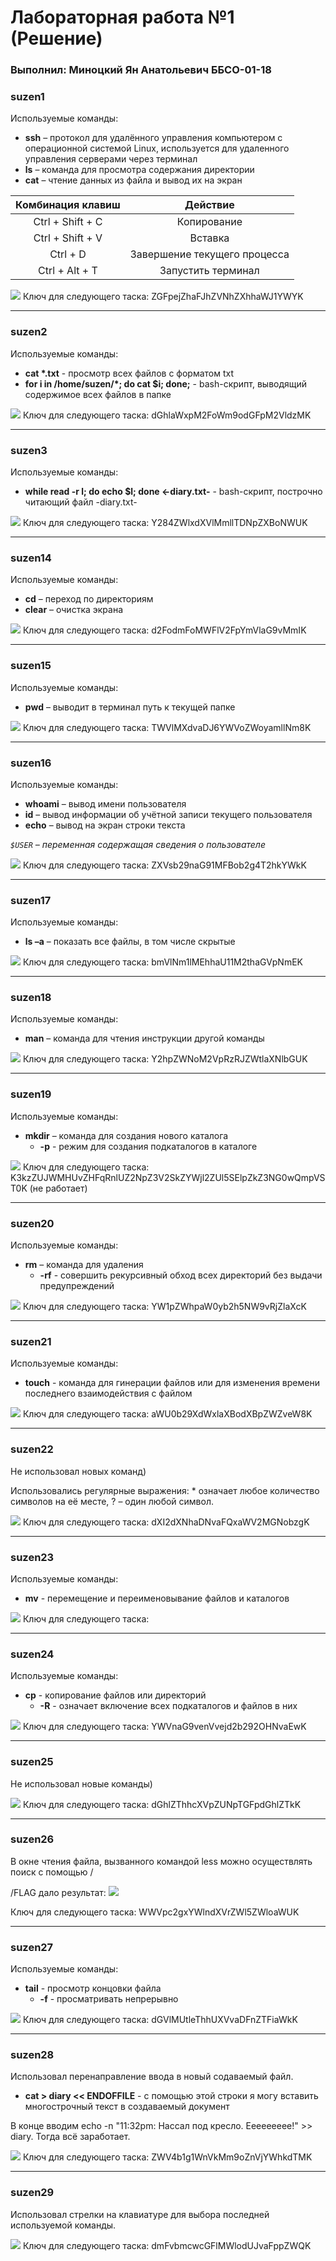 # Лабораторная работа №1 (Решение)
###  Выполнил: Миноцкий Ян Анатольевич ББСО-01-18

### suzen1
Используемые команды:
- **ssh** – протокол для удалённого управления компьютером с операционной системой Linux, используется для удаленного управления серверами через терминал
-  **ls** – команда для просмотра содержания директории
- **cat** – чтение данных из файла и вывод их на экран

|  Комбинация клавиш | Действие  |
| :------------: | :------------: |
| Ctrl + Shift + C  |  Копирование |
| Ctrl + Shift + V  |  Вставка |
| Ctrl + D   | Завершение текущего процесса  |
| Ctrl + Alt + T  | Запустить терминал |

![](../../image/1.png)
Ключ для следующего таска: ZGFpejZhaFJhZVNhZXhhaWJ1YWYK

------------

### suzen2
Используемые команды:
- **cat \*.txt** - просмотр всех файлов с форматом txt
-  **for i in /home/suzen/*; do cat $i; done;** - bash-скрипт, выводящий содержимое всех файлов в папке

![](../../image/2.png)
Ключ для следующего таска: dGhlaWxpM2FoWm9odGFpM2VldzMK

------------

### suzen3
Используемые команды:
-  **while read -r l; do echo $l; done <-diary.txt-** - bash-скрипт, построчно читающий файл -diary.txt-

![](../../image/3.png)
Ключ для следующего таска: Y284ZWlxdXVlMmllTDNpZXBoNWUK

------------

### suzen14
Используемые команды:
- **cd** – переход по директориям
- **clear** – очистка экрана

![](../../image/14.png)
Ключ для следующего таска: d2FodmFoMWFlV2FpYmVlaG9vMmIK

------------

### suzen15
Используемые команды:
- **pwd** – выводит в терминал путь к текущей папке

![](../../image/15.png)
Ключ для следующего таска: TWVlMXdvaDJ6YWVoZWoyamllNm8K

------------

### suzen16
Используемые команды:
- **whoami** – вывод имени пользователя
- **id** – вывод информации об учётной записи текущего пользователя
- **echo** – вывод на экран строки текста

*`$USER` – переменная содержащая сведения о пользователе*

![](../../image/16.png)
Ключ для следующего таска: ZXVsb29naG91MFBob2g4T2hkYWkK

------------

### suzen17
Используемые команды:
- **ls –a** – показать все файлы, в том числе скрытые

![](../../image/17.png)
Ключ для следующего таска: bmVlNm1lMEhhaU11M2thaGVpNmEK

------------

### suzen18
Используемые команды:
- **man** – команда для чтения инструкции другой команды

![](../../image/18.png)
Ключ для следующего таска: Y2hpZWNoM2VpRzRJZWtlaXNlbGUK

------------

### suzen19
Используемые команды:
- **mkdir** – команда для создания нового каталога
  - **-p** - режим для создания подкаталогов в каталоге
  
![](../../image/19.png)
Ключ для следующего таска: K3kzZUJWMHUvZHFqRnlUZ2NpZ3V2SkZYWjl2ZUl5SElpZkZ3NG0wQmpVST0K (не работает)

------------

### suzen20
Используемые команды:
- **rm** – команда для удаления
  - **-rf** - совершить рекурсивный обход всех директорий без выдачи предупреждений
  
![](../../image/20.png)
Ключ для следующего таска: YW1pZWhpaW0yb2h5NW9vRjZlaXcK

------------

### suzen21
Используемые команды:
- **touch** - команда для гинерации файлов или для изменения времени последнего взаимодействия с файлом

![](../../image/21.png)
Ключ для следующего таска: aWU0b29XdWxlaXBodXBpZWZveW8K

------------

### suzen22
Не использовал новых команд)

Использовались регулярные выражения:
\* означает любое количество символов на её месте, ? – один любой символ.

![](../../image/22.png)
Ключ для следующего таска: dXI2dXNhaDNvaFQxaWV2MGNobzgK

------------

### suzen23
Используемые команды:
- **mv** - перемещение и переименовывание файлов и каталогов

![](../../image/23.png)
Ключ для следующего таска: 

------------

### suzen24
Используемые команды:
- **cp** - копирование файлов или директорий
  - **-R** - означает включение всех подкаталогов и файлов в них 

![](../../image/24.png)
Ключ для следующего таска: YWVnaG9venVvejd2b292OHNvaEwK

------------

### suzen25
Не использовал новые команды)

![](../../image/25.png)
Ключ для следующего таска: dGhlZThhcXVpZUNpTGFpdGhlZTkK

------------

### suzen26
В окне чтения файла, вызванного командой less можно осуществлять поиск с помощью \/

\/FLAG дало результат:
![](../../image/26.png)

Ключ для следующего таска: WWVpc2gxYWlndXVrZWl5ZWloaWUK

------------

### suzen27
Используемые команды:
- **tail** - просмотр концовки файла
  - **-f** - просматривать непрерывно

![](../../image/27.png)
Ключ для следующего таска: dGVlMUtleThhUXVvaDFnZTFiaWkK

------------

### suzen28
Использовал перенаправление ввода в новый содаваемый файл.
- **cat > diary << ENDOFFILE** - с помощью этой строки я могу вставить многострочный текст в создаваемый документ

В конце вводим echo -n "11:32pm: Нассал под кресло. Еееееееее!" >> diary. Тогда всё заработает.


![](../../image/28.png)
Ключ для следующего таска: ZWV4b1g1WnVkMm9oZnVjYWhkdTMK

------------

### suzen29
Использовал стрелки на клавиатуре для выбора последней используемой команды.

![](../../image/29.png)
Ключ для следующего таска: dmFvbmcwcGFlMWlodUJvaFppZWQK
